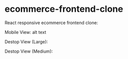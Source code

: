 # ecommerce-frontend-clone
React responsive ecommerce frontend clone:

Mobile View: alt text

Destop View (Large):

Destop View (Medium):
